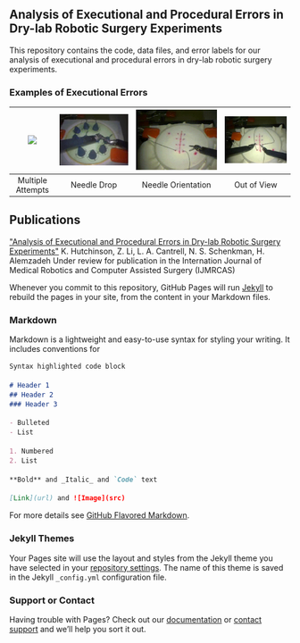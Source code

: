 ## Analysis of Executional and Procedural Errors in Dry-lab Robotic Surgery Experiments

This repository contains the code, data files, and error labels for our analysis of executional and procedural errors in dry-lab robotic surgery experiments.

### Examples of Executional Errors
|<img src="https://github.com/UVA-DSA/ExecProc_Error_Analysis/blob/main/Executional_Error_Example_Clips/multipleattempts_S_G3_D001_1150_1561.gif" width="500px"> | <img src="https://github.com/UVA-DSA/ExecProc_Error_Analysis/blob/main/Executional_Error_Example_Clips/needledrop_NP_G1_D001_428_606.gif" width="500px"> | <img src="https://github.com/UVA-DSA/ExecProc_Error_Analysis/blob/main/Executional_Error_Example_Clips/needleorientation_S_G4_G005_611_726.gif" width="500px"> | <img src="https://github.com/UVA-DSA/ExecProc_Error_Analysis/blob/main/Executional_Error_Example_Clips/outofview_S_G6_I004_1866_2027.gif" width="500px"> |
|:--:|:--:|:--:|:--:|
| Multiple Attempts | Needle Drop | Needle Orientation | Out of View |


## Publications
["Analysis of Executional and Procedural Errors in Dry-lab Robotic Surgery Experiments"](https://arxiv.org/abs/2106.11962)
K. Hutchinson, Z. Li, L. A. Cantrell, N. S. Schenkman, H. Alemzadeh
Under review for publication in the Internation Journal of Medical Robotics and Computer Assisted Surgery (IJMRCAS)


Whenever you commit to this repository, GitHub Pages will run [Jekyll](https://jekyllrb.com/) to rebuild the pages in your site, from the content in your Markdown files.

### Markdown

Markdown is a lightweight and easy-to-use syntax for styling your writing. It includes conventions for

```markdown
Syntax highlighted code block

# Header 1
## Header 2
### Header 3

- Bulleted
- List

1. Numbered
2. List

**Bold** and _Italic_ and `Code` text

[Link](url) and ![Image](src)
```

For more details see [GitHub Flavored Markdown](https://guides.github.com/features/mastering-markdown/).

### Jekyll Themes

Your Pages site will use the layout and styles from the Jekyll theme you have selected in your [repository settings](https://github.com/UVA-DSA/ExecProc_Error_Analysis/settings/pages). The name of this theme is saved in the Jekyll `_config.yml` configuration file.

### Support or Contact

Having trouble with Pages? Check out our [documentation](https://docs.github.com/categories/github-pages-basics/) or [contact support](https://support.github.com/contact) and we’ll help you sort it out.

